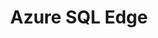---
title: Azure SQL Edge
categories:
  - cloud
docs:
  - id: dotnet
    url: https://java.testcontainers.org/modules/azure/
    maintainer: core
    example: |
      ```csharp
      var sqlEdgeContainer = new SqlEdgeBuilder()
        .WithImage("mcr.microsoft.com/azure-sql-edge:1.0.7")
        .Build();
      await sqlEdgeContainer.StartAsync();
      ```
description: |
  Azure SQL Edge is an Internet of Things (IoT) database for edge computing which combines capabilities such as data streaming and time series with built-in machine learning and graph features.
---